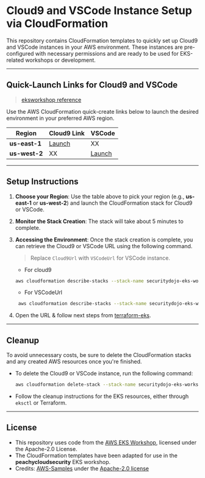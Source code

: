 # Cloud9 and VSCode Instance Setup via CloudFormation

This repository contains CloudFormation templates to quickly set up Cloud9 and VSCode instances in your AWS environment. These instances are pre-configured with necessary permissions and are ready to be used for EKS-related workshops or development.

---

## Quick-Launch Links for Cloud9 and VSCode

> [eksworkshop reference](https://www.eksworkshop.com/docs/introduction/setup/your-account/)
> 
Use the AWS CloudFormation quick-create links below to launch the desired environment in your preferred AWS region.

| Region         | Cloud9 Link                         | VSCode            |
|----------------|-------------------------------------|---------------------------------------|
| **us-east-1**  | [Launch](https://console.aws.amazon.com/cloudformation/home?region=us-east-1#/stacks/quickcreate?stackName=securitydojo-eks-workshop&templateURL=https://cf-templates-p4sqzd2p5kud-us-east-1.s3.amazonaws.com/cloud9.yaml)  | XX  |
| **us-west-2**  | XX | [Launch](https://console.aws.amazon.com/cloudformation/home?region=us-west-2#/stacks/quickcreate?stackName=securitydojo-eks-workshop&templateURL=https://cf-templates-p4sqzd2p5kud-us-east-1.s3.amazonaws.com/eks-workshop-vscode.yaml) |


---

## Setup Instructions

1. **Choose your Region**: Use the table above to pick your region (e.g., **us-east-1** or **us-west-2**) and launch the CloudFormation stack for Cloud9 or VSCode.
   
2. **Monitor the Stack Creation**: The stack will take about 5 minutes to complete.

3. **Accessing the Environment**: Once the stack creation is complete, you can retrieve the Cloud9 or VSCode URL using the following command.
   
   > Replace `Cloud9Url` with `VSCodeUrl` for VSCode instance.
   
   - For cloud9

    ```bash
    aws cloudformation describe-stacks --stack-name securitydojo-eks-workshop --query 'Stacks[0].Outputs[?OutputKey==`Cloud9Url`].OutputValue' --output text --region us-east-1
    ```
   - For VSCodeUrl

    ```bash
     aws cloudformation describe-stacks --stack-name securitydojo-eks-workshop --query 'Stacks[0].Outputs[?OutputKey==`IdeUrl`].OutputValue' --output text --region us-west-2
    ```
     
    
4. Open the URL & follow next steps from [terraform-eks](https://github.com/kubernetesvillage/terraform-eks).
---

## Cleanup

To avoid unnecessary costs, be sure to delete the CloudFormation stacks and any created AWS resources once you're finished.

- To delete the Cloud9 or VSCode instance, run the following command:

    ```bash
    aws cloudformation delete-stack --stack-name securitydojo-eks-workshop
    ```

- Follow the cleanup instructions for the EKS resources, either through `eksctl` or Terraform.

---

## License

- This repository uses code from the [AWS EKS Workshop](https://github.com/aws-samples/eks-workshop-v2/), licensed under the Apache-2.0 License.
- The CloudFormation templates have been adapted for use in the **peachycloudsecurity** EKS workshop.
- Credits: [AWS-Samples](https://github.com/aws-samples/eks-workshop-v2/) under the [Apache-2.0 license](https://github.com/aws-samples/eks-workshop-v2/?tab=Apache-2.0-1-ov-file#readme)

